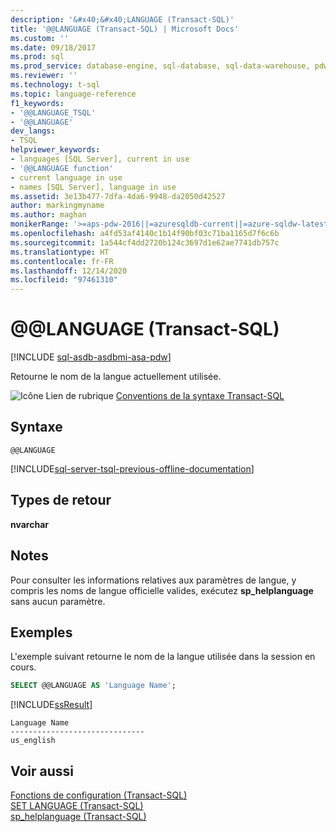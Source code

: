```yaml
---
description: '&#x40;&#x40;LANGUAGE (Transact-SQL)'
title: '@@LANGUAGE (Transact-SQL) | Microsoft Docs'
ms.custom: ''
ms.date: 09/18/2017
ms.prod: sql
ms.prod_service: database-engine, sql-database, sql-data-warehouse, pdw
ms.reviewer: ''
ms.technology: t-sql
ms.topic: language-reference
f1_keywords:
- '@@LANGUAGE_TSQL'
- '@@LANGUAGE'
dev_langs:
- TSQL
helpviewer_keywords:
- languages [SQL Server], current in use
- '@@LANGUAGE function'
- current language in use
- names [SQL Server], language in use
ms.assetid: 3e13b477-7dfa-4da6-9948-da2050d42527
author: markingmyname
ms.author: maghan
monikerRange: '>=aps-pdw-2016||=azuresqldb-current||=azure-sqldw-latest||>=sql-server-2016||>=sql-server-linux-2017||=azuresqldb-mi-current'
ms.openlocfilehash: a4fd53af4140c1b14f90bf03c71ba1165d7f6c6b
ms.sourcegitcommit: 1a544cf4dd2720b124c3697d1e62ae7741db757c
ms.translationtype: HT
ms.contentlocale: fr-FR
ms.lasthandoff: 12/14/2020
ms.locfileid: "97461310"
---
```

# <a name="x40x40language-transact-sql"></a>&#x40;&#x40;LANGUAGE (Transact-SQL)
[!INCLUDE [sql-asdb-asdbmi-asa-pdw](../../includes/applies-to-version/sql-asdb-asdbmi-asa-pdw.md)]

  Retourne le nom de la langue actuellement utilisée.  
  
 ![Icône Lien de rubrique](../../database-engine/configure-windows/media/topic-link.gif "Icône du lien de rubrique") [Conventions de la syntaxe Transact-SQL](../../t-sql/language-elements/transact-sql-syntax-conventions-transact-sql.md)  
  
## <a name="syntax"></a>Syntaxe  
  
```syntaxsql  
@@LANGUAGE  
```  
  
[!INCLUDE[sql-server-tsql-previous-offline-documentation](../../includes/sql-server-tsql-previous-offline-documentation.md)]

## <a name="return-types"></a>Types de retour
 **nvarchar**  
  
## <a name="remarks"></a>Notes  
 Pour consulter les informations relatives aux paramètres de langue, y compris les noms de langue officielle valides, exécutez **sp_helplanguage** sans aucun paramètre.  
  
## <a name="examples"></a>Exemples  
 L'exemple suivant retourne le nom de la langue utilisée dans la session en cours.  
  
```sql  
SELECT @@LANGUAGE AS 'Language Name';  
```  
  
 [!INCLUDE[ssResult](../../includes/ssresult-md.md)]  
  
```  
Language Name                   
------------------------------  
us_english                      
```  
  
## <a name="see-also"></a>Voir aussi  
 [Fonctions de configuration &#40;Transact-SQL&#41;](../../t-sql/functions/configuration-functions-transact-sql.md)   
 [SET LANGUAGE &#40;Transact-SQL&#41;](../../t-sql/statements/set-language-transact-sql.md)   
 [sp_helplanguage &#40;Transact-SQL&#41;](../../relational-databases/system-stored-procedures/sp-helplanguage-transact-sql.md)  
  
  

